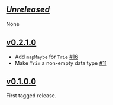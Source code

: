 ## [*Unreleased*](https://github.com/freckle/bcp47/compare/bcp47-v0.2.0.0...master)

None

## [v0.2.1.0](https://github.com/freckle/bcp47/compare/bcp47-v0.1.0.0...bcp47-v0.2.0.0)

- Add `mapMaybe` for `Trie` [#16](https://github.com/freckle/bcp47/pull/16)
- Make `Trie` a non-empty data type [#11](https://github.com/freckle/bcp47/pull/11)

## [v0.1.0.0](https://github.com/freckle/bcp47/tree/v0.1.0.0)

First tagged release.
